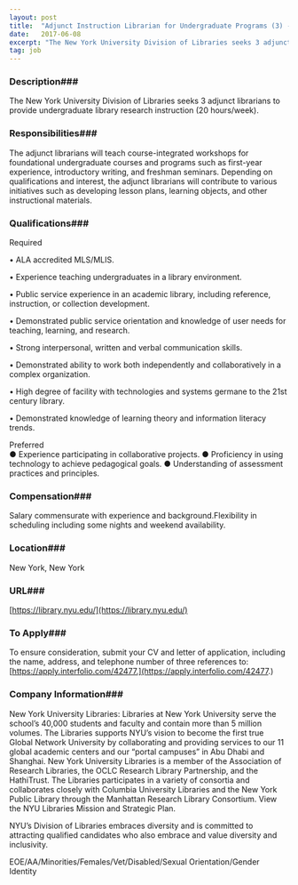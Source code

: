 ```yaml
---
layout: post
title:  "Adjunct Instruction Librarian for Undergraduate Programs (3) - New York University, Division of Libraries"
date:   2017-06-08
excerpt: "The New York University Division of Libraries seeks 3 adjunct librarians to provide undergraduate library research instruction (20 hours/week). "
tag: job
---
```


### Description###

The New York University Division of Libraries seeks 3 adjunct librarians to provide undergraduate library research instruction (20 hours/week). 


### Responsibilities###

The adjunct librarians will teach course-integrated workshops for foundational undergraduate courses and programs such as first-year experience, introductory writing, and freshman seminars. Depending on qualifications and interest, the adjunct librarians will contribute to various initiatives such as developing lesson plans, learning objects, and other instructional materials.   


### Qualifications###

Required 

•  ALA accredited MLS/MLIS.

•  Experience teaching undergraduates in a library environment. 

•  Public service experience in an academic library, including reference, instruction, or collection development.

•  Demonstrated public service orientation and knowledge of user needs for teaching, learning, and research.

•  Strong interpersonal, written and verbal communication skills.

•  Demonstrated ability to work both independently and collaboratively in a complex organization.

•  High degree of facility with technologies and systems germane to the 21st century library.

•  Demonstrated knowledge of learning theory and information literacy trends. 

Preferred  
● Experience participating in collaborative projects. 
● Proficiency in using technology to achieve pedagogical goals.
● Understanding of assessment practices and principles. 



### Compensation###

Salary commensurate with experience and background.Flexibility in scheduling including some nights and weekend availability.  


### Location###

New York, New York


### URL###

[https://library.nyu.edu/](https://library.nyu.edu/)

### To Apply###

To ensure consideration, submit your CV and letter of application, including the name, address, and telephone number of three references to: [https://apply.interfolio.com/42477.](https://apply.interfolio.com/42477.)  


### Company Information###

New York University Libraries: Libraries at New York University serve the school’s 40,000 students and faculty and contain more than 5 million volumes. The Libraries supports NYU’s vision to become the first true Global Network University by collaborating and providing services to our 11 global academic centers and our “portal campuses” in Abu Dhabi and Shanghai.   New York University Libraries is a member of the Association of Research Libraries, the OCLC Research Library Partnership, and the HathiTrust. The Libraries participates in a variety of consortia and collaborates closely with Columbia University Libraries and the New York Public Library through the Manhattan Research Library Consortium. View the NYU Libraries Mission and Strategic Plan.

NYU’s Division of Libraries embraces diversity and is committed to attracting qualified candidates who also embrace and value diversity and inclusivity.

EOE/AA/Minorities/Females/Vet/Disabled/Sexual Orientation/Gender Identity



